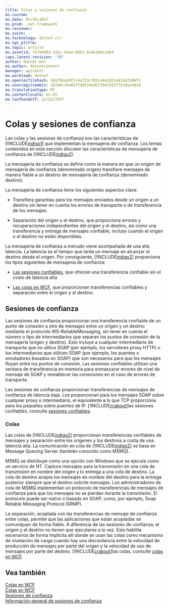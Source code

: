 ```yaml
---
title: Colas y sesiones de confianza
ms.custom: 
ms.date: 03/30/2017
ms.prod: .net-framework
ms.reviewer: 
ms.suite: 
ms.technology: dotnet-clr
ms.tgt_pltfrm: 
ms.topic: article
ms.assetid: 7e794d03-141c-45ed-b6b1-6c0e104c1464
caps.latest.revision: "10"
author: dotnet-bot
ms.author: dotnetcontent
manager: wpickett
ms.workload: dotnet
ms.openlocfilehash: a9a78bab9f7c4af23cf01c44e1d22a41a87a96f1
ms.sourcegitcommit: 16186c34a957fdd52e5db7294f291f7530ac9d24
ms.translationtype: MT
ms.contentlocale: es-ES
ms.lasthandoff: 12/22/2017
---
```

# <a name="queues-and-reliable-sessions"></a>Colas y sesiones de confianza
Las colas y las sesiones de confianza son las características de [!INCLUDE[indigo1](../../../../includes/indigo1-md.md)] que implementan la mensajería de confianza. Los temas contenidos en esta sección discuten las características de mensajería de confianza de [!INCLUDE[indigo2](../../../../includes/indigo2-md.md)].  
  
 La mensajería de confianza se define como la manera en que un origen de mensajería de confianza (denominado origen) transfiere mensajes de manera fiable a un destino de mensajería de confianza (denominado destino).  
  
 La mensajería de confianza tiene los siguientes aspectos clave:  
  
-   Transfiera garantías para los mensajes enviados desde un origen a un destino sin tener en cuenta los errores de transporte o de transferencia de los mensajes.  
  
-   Separación del origen y el destino, que proporciona errores y recuperaciones independientes del origen y el destino, así como una transferencia y entrega de mensajes confiable, incluso cuando el origen o el destino no están disponibles.  
  
 La mensajería de confianza a menudo viene acompañada de una alta latencia. La latencia es el tiempo que tarda un mensaje en alcanzar el destino desde el origen. Por consiguiente, [!INCLUDE[indigo2](../../../../includes/indigo2-md.md)] proporciona los tipos siguientes de mensajería de confianza:  
  
-   [Las sesiones confiables](../../../../docs/framework/wcf/feature-details/reliable-sessions.md), que ofrecen una transferencia confiable sin el costo de latencia alta  
  
-   [Las colas en WCF](../../../../docs/framework/wcf/feature-details/queues-in-wcf.md), que proporcionan transferencias confiables y separación entre el origen y el destino.  
  
## <a name="reliable-sessions"></a>Sesiones de confianza  
 Las sesiones de confianza proporcionan una transferencia confiable de un punto de conexión a otro de mensajes entre un origen y un destino mediante el protocolo WS-ReliableMessaging, sin tener en cuenta el número o tipo de intermediarios que separan los puntos de conexión de la mensajería (origen y destino). Esto incluye a cualquier intermediario de transporte que no utilice SOAP (por ejemplo, los servidores proxy HTTP) o los intermediarios que utilicen SOAP (por ejemplo, los puentes o enrutadores basados en SOAP) que son necesarios para que los mensajes fluyan entre los puntos de conexión. Las sesiones confiables utilizan una ventana de transferencia en memoria para enmascarar errores de nivel de mensaje de SOAP y restablecer las conexiones en el caso de errores de transporte.  
  
 Las sesiones de confianza proporcionan transferencias de mensajes de confianza de latencia baja. Los proporcionan para los mensajes SOAP sobre cualquier proxy o intermediario, el equivalente a lo que TCP proporciona para los paquetes sobre puentes de IP. [!INCLUDE[crabout](../../../../includes/crabout-md.md)]las sesiones confiables, consulte [sesiones confiables](../../../../docs/framework/wcf/feature-details/reliable-sessions.md).  
  
### <a name="queues"></a>Colas  
 Las colas de [!INCLUDE[indigo2](../../../../includes/indigo2-md.md)] proporcionan transferencias confiables de mensajes y separación entre los orígenes y los destinos a costa de una latencia alta. La comunicación en cola de [!INCLUDE[indigo2](../../../../includes/indigo2-md.md)] se basa en Message Queuing Server (también conocido como MSMQ).  
  
 MSMQ se distribuye como una opción con Windows que se ejecuta como un servicio de NT. Captura mensajes para la transmisión en una cola de transmisión en nombre del origen y lo entrega a una cola de destino. La cola de destino acepta los mensajes en nombre del destino para la entrega posterior siempre que el destino solicite mensajes. Los administradores de cola de MSMQ implementan un protocolo de transferencias de mensajes de confianza para que los mensajes no se pierdan durante la transmisión. El protocolo puede ser nativo o basado en SOAP, como, por ejemplo, Soap Reliable Messaging Protocol (SRMP).  
  
 La separación, acoplada con las transferencias de mensaje de confianza entre colas, permite que las aplicaciones que están acopladas se comuniquen de forma fiable. A diferencia de las sesiones de confianza, el origen y el destino no tienen que ejecutarse a la vez. Esto habilita escenarios de forma implícita allí donde se usan las colas como mecanismo de nivelación de carga cuando hay una discordancia entre la velocidad de producción de mensajes por parte del origen y la velocidad de uso de mensajes por parte del destino. [!INCLUDE[crabout](../../../../includes/crabout-md.md)]las colas, consulte [colas en WCF](../../../../docs/framework/wcf/feature-details/queues-in-wcf.md).  
  
## <a name="see-also"></a>Vea también  
 [Colas en WCF](../../../../docs/framework/wcf/feature-details/queues-in-wcf.md)  
 [Colas en WCF](../../../../docs/framework/wcf/feature-details/queuing-in-wcf.md)  
 [Sesiones de confianza](../../../../docs/framework/wcf/feature-details/reliable-sessions.md)  
 [Información general de sesiones de confianza](../../../../docs/framework/wcf/feature-details/reliable-sessions-overview.md)
